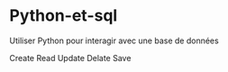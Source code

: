 # Python-et-sql

Utiliser Python pour interagir avec une base de données 

Create
Read
Update
Delate
Save

